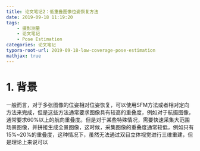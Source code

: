 ```yaml
---
title: 论文笔记2：低重叠图像位姿恢复方法
date: 2019-09-18 11:19:20
tags:
	- 摄影测量
	- 论文笔记
	- Pose Estimation
categories: 论文笔记
typora-root-url: 2019-09-18-low-coverage-pose-estimation
mathjax: true
---
```


# 1. 背景

一般而言，对于多张图像的位姿相对位姿恢复，可以使用SFM方法或者相对定向方法来完成，但是这些方法通常要求图像具有较高的重叠度，例如对于航摄图像，通常要求60%以上的航向重叠度。但是对于某些特殊情况，需要快速采集大范围场景图像，并拼接生成全景图像，这时候，采集图像的重叠度通常较低，例如只有15%~20%的重叠度，这种情况下，虽然无法通过双目立体视觉进行三维重建，但是理论上来说可以



[^1]: 宋耀鑫,张丹丹,唐伶俐,李传荣,马灵玲.基于ASIFT算法的低重叠度无人机影像拼接方法[J].遥感技术与应用,2015,30(04):725-730.